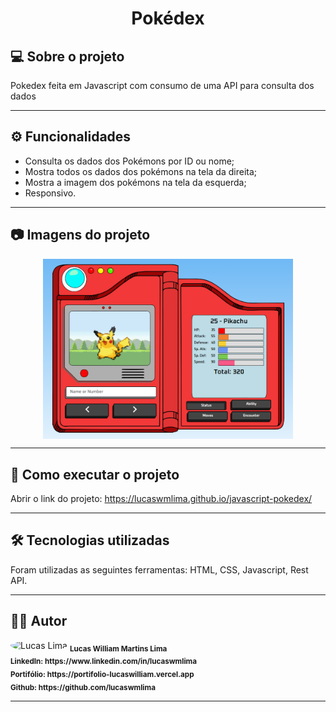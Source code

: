 <h1 align="center">
    Pokédex
</h1>

## 💻 Sobre o projeto

<p>Pokedex feita em Javascript com consumo de uma API para consulta dos dados</p>

---

## ⚙️ Funcionalidades

- Consulta os dados dos Pokémons por ID ou nome;
- Mostra todos os dados dos pokémons na tela da direita;
- Mostra a imagem dos pokémons na tela da esquerda;
- Responsivo.

---

## 📷 Imagens do projeto

<p align="center" style="display: flex; align-items: flex-start; justify-content: center;">
  <img alt="Pokédex" title="Imagem - Pokédex, Pikachu" src="assets/github-images/pokedex-1.png" width="400px">
</p>

---

## 🚀 Como executar o projeto

Abrir o link do projeto: https://lucaswmlima.github.io/javascript-pokedex/

---

## 🛠 Tecnologias utilizadas

Foram utilizadas as seguintes ferramentas: HTML, CSS, Javascript, Rest API.

---

## 👨‍💻 Autor
 <img style="border-radius: 50%;" src="https://avatars.githubusercontent.com/u/82186618?v=4" width="100px;" alt="Lucas Lima"/>
 <sub><b>Lucas William Martins Lima</b></sub><br>
 <sub><b>LinkedIn: https://www.linkedin.com/in/lucaswmlima</b></sub><br>
 <sub><b>Portifólio: https://portifolio-lucaswilliam.vercel.app</b></sub><br>
 <sub><b>Github: https://github.com/lucaswmlima</b></sub> 
 
---
